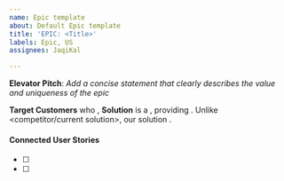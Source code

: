 ```yaml
---
name: Epic template
about: Default Epic template
title: 'EPIC: <Title>'
labels: Epic, US
assignees: JaqiKal

---
```


**Elevator Pitch**: 
*Add a concise statement that clearly describes the value and uniqueness of the epic*

**Target Customers** who <action>, **Solution** is a <how>, providing <this value>. Unlike <competitor/current solution>, our solution <does something better>.

#### Connected User Stories
* [ ] 
* [ ]
